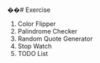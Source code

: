 ��#   E x e r c i s e 
1. Color Flipper
2. Palindrome Checker
3. Random Quote Generator
4. Stop Watch
5. TODO List
 
